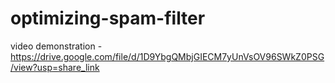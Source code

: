 # optimizing-spam-filter

video demonstration - https://drive.google.com/file/d/1D9YbgQMbjGIECM7yUnVsOV96SWkZ0PSG/view?usp=share_link
